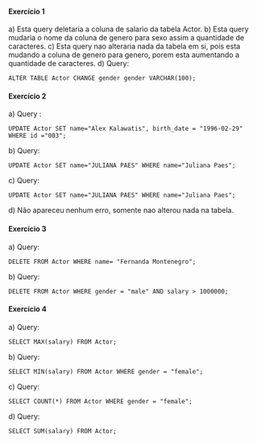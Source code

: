 #### Exercício 1

a) Esta query deletaria a coluna de salario da tabela Actor.
b) Esta query mudaria o nome da coluna de genero para sexo assim a quantidade de caracteres.
c) Esta query nao alteraria nada da tabela em si, pois esta mudando a coluna de genero para genero, porem esta aumentando a quantidade de caracteres.
d) Query:
```
ALTER TABLE Actor CHANGE gender gender VARCHAR(100);
```

#### Exercício 2

a) Query :
```
UPDATE Actor SET name="Alex Kalawatis", birth_date = "1996-02-29" WHERE id ="003"; 
```

b) Query:
```
UPDATE Actor SET name="JULIANA PAES" WHERE name="Juliana Paes";
```

c) Query:
```
UPDATE Actor SET name="JULIANA PAES" WHERE name="Juliana Paes";
```
d) Não apareceu nenhum erro, somente nao alterou nada na tabela.

#### Exercício 3

a) Query:
```
DELETE FROM Actor WHERE name= "Fernanda Montenegro";
```
b) Query:
```
DELETE FROM Actor WHERE gender = "male" AND salary > 1000000;
```

#### Exercício 4

a) Query:
```
SELECT MAX(salary) FROM Actor;
```
b) Query:
```
SELECT MIN(salary) FROM Actor WHERE gender = "female";
```
c) Query:
```
SELECT COUNT(*) FROM Actor WHERE gender = "female";
```
d) Query:
```
SELECT SUM(salary) FROM Actor;
```